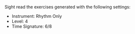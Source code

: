 Sight read the exercises generated with the following settings:

- Instrument: Rhythm Only
- Level: 4
- Time Signature: 6/8